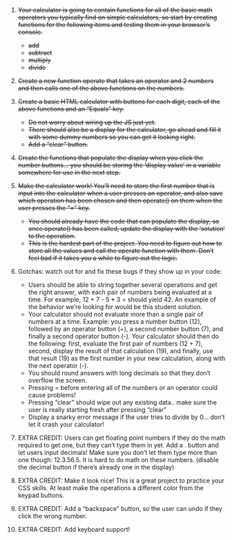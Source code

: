 1. ~~Your calculator is going to contain functions for all of the basic math operators you typically find on simple calculators, so start by creating functions for the following items and testing them in your browser’s console.~~

   - ~~add~~
   - ~~subtract~~
   - ~~multiply~~
   - ~~divide~~

2. ~~Create a new function operate that takes an operator and 2 numbers and then calls one of the above functions on the numbers.~~

3. ~~Create a basic HTML calculator with buttons for each digit, each of the above functions and an “Equals” key.~~

   - ~~Do not worry about wiring up the JS just yet.~~
   - ~~There should also be a display for the calculator, go ahead and fill it with some dummy numbers so you can get it looking right.~~
   - ~~Add a “clear” button.~~

4. ~~Create the functions that populate the display when you click the number buttons… you should be storing the ‘display value’ in a variable somewhere for use in the next step.~~

5. ~~Make the calculator work! You’ll need to store the first number that is input into the calculator when a user presses an operator, and also save which operation has been chosen and then operate() on them when the user presses the “=” key.~~

   - ~~You should already have the code that can populate the display, so once operate() has been called, update the display with the ‘solution’ to the operation.~~
   - ~~This is the hardest part of the project. You need to figure out how to store all the values and call the operate function with them. Don’t feel bad if it takes you a while to figure out the logic.~~

6. Gotchas: watch out for and fix these bugs if they show up in your code:

   - Users should be able to string together several operations and get the right answer, with each pair of numbers being evaluated at a time. For example, 12 + 7 - 5 \* 3 = should yield 42. An example of the behavior we’re looking for would be this student solution.
   - Your calculator should not evaluate more than a single pair of numbers at a time. Example: you press a number button (12), followed by an operator button (+), a second number button (7), and finally a second operator button (-). Your calculator should then do the following: first, evaluate the first pair of numbers (12 + 7), second, display the result of that calculation (19), and finally, use that result (19) as the first number in your new calculation, along with the next operator (-).
   - You should round answers with long decimals so that they don’t overflow the screen.
   - Pressing = before entering all of the numbers or an operator could cause problems!
   - Pressing “clear” should wipe out any existing data.. make sure the user is really starting fresh after pressing “clear”
   - Display a snarky error message if the user tries to divide by 0… don’t let it crash your calculator!

7. EXTRA CREDIT: Users can get floating point numbers if they do the math required to get one, but they can’t type them in yet. Add a . button and let users input decimals! Make sure you don’t let them type more than one though: 12.3.56.5. It is hard to do math on these numbers. (disable the decimal button if there’s already one in the display)

8. EXTRA CREDIT: Make it look nice! This is a great project to practice your CSS skills. At least make the operations a different color from the keypad buttons.

9. EXTRA CREDIT: Add a “backspace” button, so the user can undo if they click the wrong number.
10. EXTRA CREDIT: Add keyboard support!
